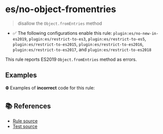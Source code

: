 # es/no-object-fromentries
> disallow the `Object.fromEntries` method

- ✅ The following configurations enable this rule: `plugin:es/no-new-in-es2019`, `plugin:es/restrict-to-es3`, `plugin:es/restrict-to-es5`, `plugin:es/restrict-to-es2015`, `plugin:es/restrict-to-es2016`, `plugin:es/restrict-to-es2017`, and `plugin:es/restrict-to-es2018`

This rule reports ES2019 `Object.fromEntries` method as errors.

## Examples

⛔ Examples of **incorrect** code for this rule:

<eslint-playground type="bad" code="/*eslint es/no-object-fromentries: error */
const obj = Object.fromEntries(map)
" />

## 📚 References

- [Rule source](https://github.com/mysticatea/eslint-plugin-es/blob/v4.0.0/lib/rules/no-object-fromentries.js)
- [Test source](https://github.com/mysticatea/eslint-plugin-es/blob/v4.0.0/tests/lib/rules/no-object-fromentries.js)
